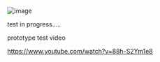 
![image](https://github.com/v6cl/MyDIYthings/assets/16078263/75abb04e-b154-4895-a06c-4b2c0c776466)

test in progress.....

prototype test video

<https://www.youtube.com/watch?v=88h-S2Ym1e8>
